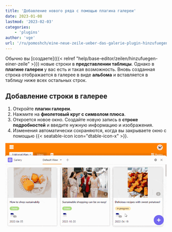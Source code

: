 ```yaml
---
title: 'Добавление нового ряда с помощью плагина галереи'
date: 2023-01-08
lastmod: '2023-02-03'
categories:
    - 'plugins'
author: 'vge'
url: '/ru/pomoshch/eine-neue-zeile-ueber-das-galerie-plugin-hinzufuegen'
---
```


Обычно вы [создаете]({{< relref "help/base-editor/zeilen/hinzufuegen-einer-zeile" >}}) новые строки в **представлении таблицы**. Однако в **плагине галереи** у вас есть и такая возможность. Вновь созданная строка отображается в галерее в виде **альбома** и вставляется в таблицу ниже всех остальных строк.

## Добавление строки в галерее

1. Откройте **плагин галереи**.
2. Нажмите на **фиолетовый круг с символом плюса**.
3. Откроется новое окно. Создайте новую запись в **строке подробностей** и введите нужную информацию и изображения.
4. Изменения автоматически сохраняются, когда вы закрываете окно с помощью {{< seatable-icon icon="dtable-icon-x" >}}.

![Добавьте новый ряд с помощью плагина галереи](images/Eine-neue-Zeile-ueber-das-Galerie-Plugin-hinzufuegen.gif)
